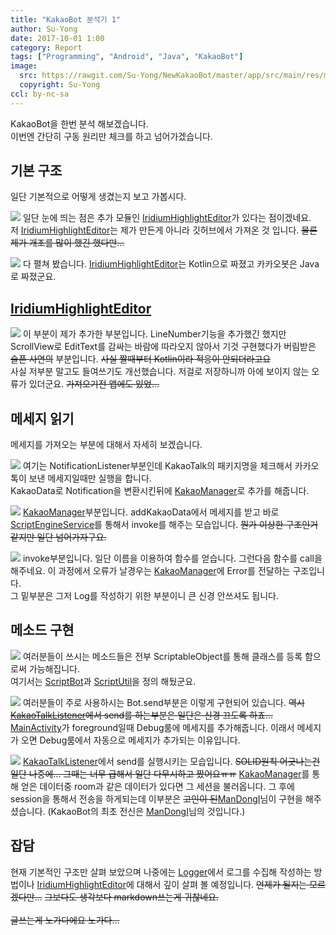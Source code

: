 ```yaml
---
title: "KakaoBot 분석기 1"
author: Su-Yong
date: 2017-10-01 1:00
category: Report
tags: ["Programming", "Android", "Java", "KakaoBot"]
image:
  src: https://rawgit.com/Su-Yong/NewKakaoBot/master/app/src/main/res/mipmap-xxhdpi/ic_launcher_foreground.png
  copyright: Su-Yong
ccl: by-nc-sa
---
```


KakaoBot을 한번 분석 해보겠습니다. <br>
이번엔 간단히 구동 원리만 체크를 하고 넘어가겠습니다.

## 기본 구조
일단 기본적으로 어떻게 생겼는지 보고 가봅시다.

<img src="https://rawgit.com/Su-Yong/d01t-postimage-saver/master/kakaobot1-1.png"></img>
일단 눈에 띄는 점은 추가 모듈인 [IridiumHighlightEditor](https://github.com/0xFireball/Enlightened)가 있다는 점이겠네요. <br/>
저 [IridiumHighlightEditor](https://github.com/0xFireball/Enlightened)는 제가 만든게 아니라 깃허브에서 가져온 것 입니다. ~~물론 제가 개조를 많이 했긴 했다만...~~

<img src="https://rawgit.com/Su-Yong/d01t-postimage-saver/master/kakaobot1-2.png"></img>
다 펼쳐 봤습니다. [IridiumHighlightEditor](https://github.com/0xFireball/Enlightened)는 Kotlin으로 짜졌고 카카오봇은 Java로 짜졌군요.

## [IridiumHighlightEditor](https://github.com/0xFireball/Enlightened)
<img src="https://rawgit.com/Su-Yong/d01t-postimage-saver/master/kakaobot1-3.png"></img>
이 부분이 제가 추가한 부분입니다. LineNumber기능을 추가했긴 했지만 ScrollView로 EditText를 감싸는 바람에 따라오지 않아서 기것 구현했다가 버림받은 ~~슬픈 사연의~~ 부분입니다. ~~사실 짤때부터 Kotlin이라 적응이 안되더라고요~~ <br/>
사실 저부분 말고도 들여쓰기도 개선했습니다. 저걸로 저장하니까 아에 보이지 않는 오류가 있더군요. ~~가져오기전 앱에도 있었...~~

## 메세지 읽기
메세지를 가져오는 부분에 대해서 자세히 보겠습니다.

<img src="https://rawgit.com/Su-Yong/d01t-postimage-saver/master/kakaobot1-4.png"></img>
여기는 NotificationListener부분인데 KakaoTalk의 패키지명을 체크해서 카카오톡이 보낸 메세지일때만 실행을 합니다. <br/>
KakaoData로 Notification을 변환시킨뒤에 [KakaoManager](https://github.com/Su-Yong/NewKakaoBot/blob/master/app/src/main/java/com/suyong/kakaobot/KakaoManager.java)로 추가를 해줍니다.

<img src="https://rawgit.com/Su-Yong/d01t-postimage-saver/master/kakaobot1-5.png"></img>
[KakaoManager](https://github.com/Su-Yong/NewKakaoBot/blob/master/app/src/main/java/com/suyong/kakaobot/KakaoManager.java)부분입니다. addKakaoData에서 메세지를 받고 바로 [ScriptEngineService](https://github.com/Su-Yong/NewKakaoBot/blob/master/app/src/main/java/com/suyong/kakaobot/ScriptEngineService.java)를 통해서 invoke를 해주는 모습입니다. ~~뭔가 이상한 구조인거 같지만 일단 넘어가자구요.~~

<img src="https://rawgit.com/Su-Yong/d01t-postimage-saver/master/kakaobot1-6.png"></img>
invoke부분입니다. 일단 이름을 이용하여 함수를 얻습니다. 그런다음 함수를 call을 해주네요. 이 과정에서 오류가 날경우는 [KakaoManager](https://github.com/Su-Yong/NewKakaoBot/blob/master/app/src/main/java/com/suyong/kakaobot/KakaoManager.java)에 Error를 전달하는 구조입니다. <br/>
그 밑부분은 그저 Log를 작성하기 위한 부분이니 큰 신경 안쓰셔도 됩니다.

## 메소드 구현
<img src="https://rawgit.com/Su-Yong/d01t-postimage-saver/master/kakaobot1-7.png"></img>
여러분들이 쓰시는 메소드들은 전부 ScriptableObject를 통해 클래스를 등록 함으로써 가능해집니다. <br/>
여기서는 [ScriptBot](https://github.com/Su-Yong/NewKakaoBot/blob/master/app/src/main/java/com/suyong/kakaobot/engine/ScriptBot.java)과 [ScriptUtil](https://github.com/Su-Yong/NewKakaoBot/blob/master/app/src/main/java/com/suyong/kakaobot/engine/ScriptUtil.java)을 정의 해뒀군요.

<img src="https://rawgit.com/Su-Yong/d01t-postimage-saver/master/kakaobot1-8.png"></img>
여러분들이 주로 사용하시는 Bot.send부분은 이렇게 구현되어 있습니다. ~~역시 [KakaoTalkListener]([KakaoTalkListener](https://github.com/Su-Yong/NewKakaoBot/blob/master/app/src/main/java/com/suyong/kakaobot/KakaoTalkListener.java))에서 send를 하는부분은 일단은 신경 끄도록 하죠...~~ <br/>
[MainActivity](https://github.com/Su-Yong/NewKakaoBot/blob/master/app/src/main/java/com/suyong/kakaobot/MainActivity.java)가 foreground일때 Debug룸에 메세지를 추가해줍니다. 이래서 메세지가 오면 Debug룸에서 자동으로 메세지가 추가되는 이유입니다.

<img src="https://rawgit.com/Su-Yong/d01t-postimage-saver/master/kakaobot1-9.png"></img>
[KakaoTalkListener]([KakaoTalkListener](https://github.com/Su-Yong/NewKakaoBot/blob/master/app/src/main/java/com/suyong/kakaobot/KakaoTalkListener.java))에서 send를 실행시키는 모습입니다. ~~SOLID원칙 어긋나는건 일단 나중에... 그때는 너무 급해서 일단 다무시하고 짰어요ㅠㅠ~~ [KakaoManager](https://github.com/Su-Yong/NewKakaoBot/blob/master/app/src/main/java/com/suyong/kakaobot/KakaoManager.java)를 통해 얻은 데이터중 room과 같은 데이터가 있다면 그 세션을 불러옵니다. 그 후에 session을 통해서 전송을 하게되는데 이부분은 ~~고인이 된~~[ManDongI](https://github.com/BackupDead)님이 구현을 해주셨습니다. (KakaoBot의 최초 전신은 [ManDongI](https://github.com/BackupDead)님의 것입니다.)

## 잡담
현재 기본적인 구조만 살펴 보았으며 나중에는 [Logger](https://github.com/Su-Yong/NewKakaoBot/blob/master/app/src/main/java/com/suyong/kakaobot/Logger.java)에서 로그를 수집해 작성하는 방법이나 [IridiumHighlightEditor](https://github.com/0xFireball/Enlightened)에 대해서 깊이 살펴 볼 예정입니다. ~~언제가 될지는 모르겠다만...~~ ~~그보다도 생각보다 markdown쓰는게 귀찮네요.~~ <br/><br/>
~~글쓰는게 노가다에요 노가다...~~
